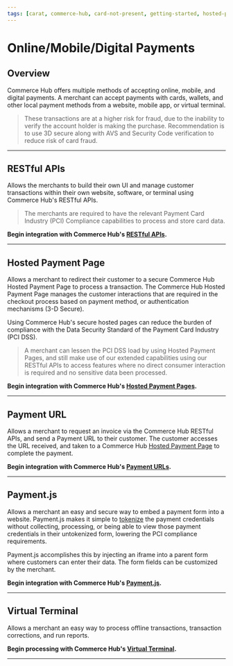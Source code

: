 ```yaml
---
tags: [carat, commerce-hub, card-not-present, getting-started, hosted-payment-page]
---
```


# Online/Mobile/Digital Payments

## Overview

Commerce Hub offers multiple methods of accepting online, mobile, and digital payments. A merchant can accept payments with cards, wallets, and other local payment methods from a website, mobile app, or virtual terminal.

<!-- theme: warning -->
> These transactions are at a higher risk for fraud, due to the inability to verify the account holder is making the purchase. Recommendation is to use 3D secure along with AVS and Security Code verification to reduce risk of card fraud.

---

## RESTful APIs

Allows the merchants to build their own UI and manage customer transactions within their own website, software, or terminal using Commerce Hub's RESTful APIs.

<!-- theme: warning -->
> The merchants are required to have the relevant Payment Card Industry (PCI) Compliance capabilities to process and store card data.

**Begin integration with Commerce Hub's [RESTful APIs](?path=docs/Resources/API-Documents/Use-Our-APIs.md).**

---

## Hosted Payment Page

Allows a merchant to redirect their customer to a secure Commerce Hub Hosted Payment Page to process a transaction. The Commerce Hub Hosted Payment Page manages the customer interactions that are required in the checkout process based on payment method, or authentication mechanisms (3-D Secure).

Using Commerce Hub's secure hosted pages can reduce the burden of compliance with the Data Security Standard of the Payment Card Industry (PCI DSS).

<!-- theme: info -->
>A merchant can lessen the PCI DSS load by using Hosted Payment Pages, and still make use of our extended capabilities using our RESTful APIs to access features where no direct consumer interaction is required and no sensitive data been processed.

**Begin integration with Commerce Hub's [Hosted Payment Pages](?path=docs/Online-Mobile-Digital/Hosted-Payment-Page/Hosted-Payment-Page.md).**

---

## Payment URL

Allows a merchant to request an invoice via the Commerce Hub RESTful APIs, and send a Payment URL to their customer. The customer accesses the URL received, and taken to a Commerce Hub [Hosted Payment Page](#hostedpaymentpage) to complete the payment.

**Begin integration with Commerce Hub's [Payment URLs](?path=docs/Online-Mobile-Digital/Payment-URL/Payment-URL.md).**

---

## Payment.js

Allows a merchant an easy and secure way to embed a payment form into a website. Payment.js makes it simple to [tokenize](../../Transactions/Payment-Token.md) the payment credentials without collecting, processing, or being able to view those payment credentials in their untokenized form, lowering the PCI compliance requirements.

Payment.js accomplishes this by injecting an iframe into a parent form where customers can enter their data. The form fields can be customized by the merchant.

**Begin integration with Commerce Hub's [Payment.js](?path=docs/Online-Mobile-Digital/Payment-JS/Payment-JS.md).**

---

## Virtual Terminal

Allows a merchant an easy way to process offline transactions, transaction corrections, and run reports.

**Begin processing with Commerce Hub's [Virtual Terminal](?path=docs/Online-Mobile-Digital/Virtual-Terminal/Virtual-Terminal.md).**

---